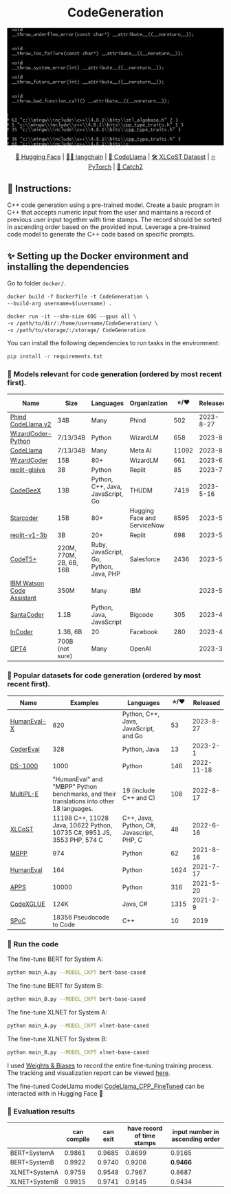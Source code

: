 <div align="center">
<h1>
CodeGeneration
</h1>

<center>
<img src="https://github.com/medxiaorudan/CodeGeneration/blob/main/images/CPP.gif" width="700" > 
</center>

[🤗 Hugging Face](https://huggingface.co/) |
[🦜️🔗 langchain](https://huggingface.co/bert-base-cased) |
[🦙 CodeLlama](https://github.com/facebookresearch/codellama) |
[🛠️ XLCoST Dataset](https://github.com/reddy-lab-code-research/XLCoST/tree/main) | 
[🔥 PyTorch](https://github.com/pytorch/pytorch) | 
[🐞 Catch2](https://github.com/catchorg/Catch2) 
</div>

## 🎨 Instructions:
C++ code generation using a pre-trained model. Create a basic program in C++ that accepts numeric input from the user and maintains a record of previous user input together with time stamps. The record should be sorted in ascending order based on the provided input. Leverage a pre-trained code model to generate the C++ code based on specific prompts.

## ✨ Setting up the Docker environment and installing the dependencies
Go to folder ```docker/```.
```
docker build -f Dockerfile -t CodeGeneration \
--build-arg username=$(username) .
```
```
docker run -it --shm-size 60G --gpus all \
-v /path/to/dir/:/home/username/CodeGeneration/ \
-v /path/to/storage/:/storage/ CodeGeneration
```
You can install the following dependencies to run tasks in the environment:
```bash
pip install -r requirements.txt
```
### 🚀 Models relevant for code generation (ordered by most recent first). 

| Name                        | Size             | Languages                                       | Organization                | ⭐/❤️  | Released  | Open Source |
|-----------------------------|------------------|-------------------------------------------------|-----------------------------|--------|-----------|-------------|
| [Phind CodeLlama v2](https://huggingface.co/Phind/Phind-CodeLlama-34B-v2)         | 34B              | Many                                            | Phind                       | 502    | 2023-8-27 | Yes         |
| [WizardCoder-Python](https://huggingface.co/WizardLM/WizardCoder-Python-34B-V1.0)           | 7/13/34B         | Python                                          | WizardLM                    | 658    | 2023-8    | Yes         |
| [CodeLlama](https://github.com/facebookresearch/codellama)                    | 7/13/34B         | Many                                            | Meta AI                     | 11092  | 2023-8    | Yes         |
| [WizardCoder](https://huggingface.co/WizardLM/WizardCoder-15B-V1.0)                  | 15B              | 80+                                             | WizardLM                    | 661    | 2023-6    | Yes         |
| [replit-glaive](https://huggingface.co/sahil2801/replit-code-instruct-glaive)                | 3B               | Python                                          | Replit                      | 85     | 2023-7    | Yes         |
| [CodeGeeX](https://github.com/THUDM/CodeGeeX)                     | 13B              | Python, C++, Java, JavaScript, Go                | THUDM                       | 7419   | 2023-5-16 | Yes         |
| [Starcoder](https://github.com/bigcode-project/starcoder)                    | 15B              | 80+                                             | Hugging Face and ServiceNow | 6595   | 2023-5    | Yes         |
| [replit-v1-3b](https://huggingface.co/replit/replit-code-v1-3b)                 | 3B               | 20+                                             | Replit                      | 698    | 2023-5    | Yes         |
| [CodeT5+](https://github.com/salesforce/CodeT5)                      | 220M, 770M, 2B, 6B, 16B | Ruby, JavaScript, Go, Python, Java, PHP      | Salesforce                  | 2436   | 2023-5    | Yes         |
| [IBM Watson Code Assistant](https://www.ibm.com/products/watsonx-code-assistant)    | 350M             | Many                                            | IBM                         |         | 2023-5    | No          |
| [SantaCoder](https://huggingface.co/bigcode/santacoder)                   | 1.1B             | Python, Java, JavaScript                         | Bigcode                     | 305    | 2023-4    | Yes         |
| [InCoder](https://github.com/dpfried/incoder)                      | 1.3B, 6B         | 20                                              | Facebook                    | 280    | 2023-4    | Yes         |
| [GPT4](https://openai.com/gpt-4)                         | 700B (not sure)  | Many                                            | OpenAI                      |         | 2023-3    | No          |

### 🤖 Popular datasets for code generation (ordered by most recent first). 
| Name         | Examples                                                | Languages                                               | ⭐/❤️  | Released   |
|--------------|---------------------------------------------------------|------------------------------------------------------------|-----|------------|
| [HumanEval-X](https://huggingface.co/datasets/THUDM/humaneval-x)  | 820                                                     | Python, C++, Java, JavaScript, and Go                      | 53  | 2023-8-27  |
| [CoderEval](https://github.com/CodeArtsSnap/CoderEval)    | 328                                                     | Python, Java                                               | 13  | 2023-2-1   |
| [DS-1000](https://github.com/xlang-ai/DS-1000)      | 1000                                                    | Python                                                     | 146 | 2022-11-18 |
| [MultiPL-E](https://huggingface.co/datasets/nuprl/MultiPL-E)     | "HumanEval" and "MBPP" Python benchmarks, and their translations into other 18 languages. | 19 (include C++ and C)                                   | 108 | 2022-8-17  |
| [XLCoST](https://github.com/reddy-lab-code-research/XLCoST)       | 11198 C++, 11028 Java, 10622 Python, 10735 C#, 9951 JS, 3553 PHP, 574 C | C++, Java, Python, C#, Javascript, PHP, C                | 48  | 2022-6-16  |
| [MBPP](https://huggingface.co/datasets/mbpp)         | 974                                                     | Python                                                     | 62  | 2021-8-16  |
| [HumanEval](https://github.com/openai/human-eval)    | 164                                                     | Python                                                     | 1624| 2021-7-17  |
| [APPS](https://github.com/hendrycks/apps)         | 10000                                                   | Python                                                     | 316 | 2021-5-20  |
| [CodeXGLUE](https://github.com/microsoft/CodeXGLUE)    | 124K                                                    | Java, C#                                                   | 1315| 2021-2-9   |
| [SPoC](https://github.com/Sumith1896/spoc)         | 18356 Pseudocode to Code                                | C++                                                        | 10  | 2019       |

### 🎉 Run the code

The fine-tune BERT for System A:
```bash
python main_A.py --MODEL_CKPT bert-base-cased
```
The fine-tune BERT for System B:
```bash
python main_B.py --MODEL_CKPT bert-base-cased
```
The fine-tune XLNET for System A:
```bash
python main_A.py --MODEL_CKPT xlnet-base-cased
```
The fine-tune XLNET for System B:
```bash
python main_B.py --MODEL_CKPT xlnet-base-cased
```
I used [Weights & Biases](https://wandb.ai/site/research?utm_source=github&utm_medium=code&utm_campaign=wandb&utm_content=readme) to record the entire fine-tuning training process. The tracking and visualization report can be viewed [here](https://wandb.ai/medxiaorudan/CodeLlama_finetune_CPP_2?workspace=user-medxiaorudan).

The fine-tuned CodeLlama model [CodeLlama_CPP_FineTuned](https://huggingface.co/medxiaorudan/CodeLlama_CPP_FineTuned) can be interacted with in Hugging Face 🤗

### 🔐 Evaluation results



|              | can compile  | can exit    | have record of time stamps  | input number in ascending order  |
| ------------ | ------------------ | ------------------ | ------------------ |------------------ |
| BERT+SystemA | 0.9861     | 0.9685     | 0.8699    | 0.9165   |
| BERT+SystemB     | 0.9922 | 0.9740 | 0.9206 | **0.9466**   |
| XLNET+SystemA    | 0.9759 | 0.9548 | 0.7967 | 0.8687   |
| XLNET+SystemB    | 0.9915 | 0.9741 | 0.9145 | 0.9434   |

